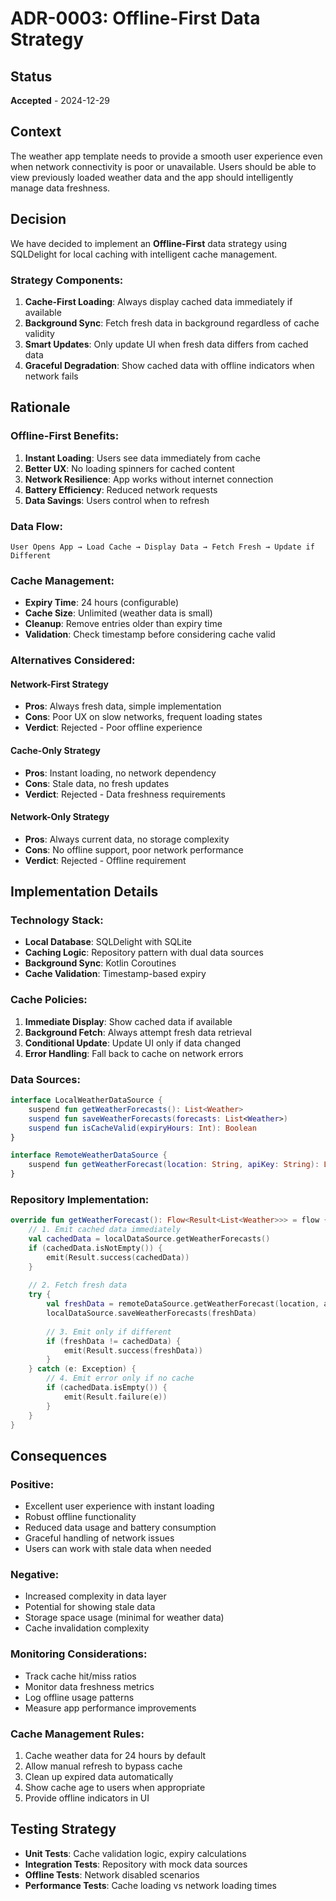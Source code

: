 # ADR-0003: Offline-First Data Strategy

## Status
**Accepted** - 2024-12-29

## Context
The weather app template needs to provide a smooth user experience even when network connectivity is poor or unavailable. Users should be able to view previously loaded weather data and the app should intelligently manage data freshness.

## Decision
We have decided to implement an **Offline-First** data strategy using SQLDelight for local caching with intelligent cache management.

### Strategy Components:
1. **Cache-First Loading**: Always display cached data immediately if available
2. **Background Sync**: Fetch fresh data in background regardless of cache validity
3. **Smart Updates**: Only update UI when fresh data differs from cached data
4. **Graceful Degradation**: Show cached data with offline indicators when network fails

## Rationale

### Offline-First Benefits:
1. **Instant Loading**: Users see data immediately from cache
2. **Better UX**: No loading spinners for cached content
3. **Network Resilience**: App works without internet connection
4. **Battery Efficiency**: Reduced network requests
5. **Data Savings**: Users control when to refresh

### Data Flow:
```
User Opens App → Load Cache → Display Data → Fetch Fresh → Update if Different
```

### Cache Management:
- **Expiry Time**: 24 hours (configurable)
- **Cache Size**: Unlimited (weather data is small)
- **Cleanup**: Remove entries older than expiry time
- **Validation**: Check timestamp before considering cache valid

### Alternatives Considered:

#### Network-First Strategy
- **Pros**: Always fresh data, simple implementation
- **Cons**: Poor UX on slow networks, frequent loading states
- **Verdict**: Rejected - Poor offline experience

#### Cache-Only Strategy
- **Pros**: Instant loading, no network dependency
- **Cons**: Stale data, no fresh updates
- **Verdict**: Rejected - Data freshness requirements

#### Network-Only Strategy  
- **Pros**: Always current data, no storage complexity
- **Cons**: No offline support, poor network performance
- **Verdict**: Rejected - Offline requirement

## Implementation Details

### Technology Stack:
- **Local Database**: SQLDelight with SQLite
- **Caching Logic**: Repository pattern with dual data sources
- **Background Sync**: Kotlin Coroutines
- **Cache Validation**: Timestamp-based expiry

### Cache Policies:
1. **Immediate Display**: Show cached data if available
2. **Background Fetch**: Always attempt fresh data retrieval
3. **Conditional Update**: Update UI only if data changed
4. **Error Handling**: Fall back to cache on network errors

### Data Sources:
```kotlin
interface LocalWeatherDataSource {
    suspend fun getWeatherForecasts(): List<Weather>
    suspend fun saveWeatherForecasts(forecasts: List<Weather>)
    suspend fun isCacheValid(expiryHours: Int): Boolean
}

interface RemoteWeatherDataSource {
    suspend fun getWeatherForecast(location: String, apiKey: String): List<Weather>
}
```

### Repository Implementation:
```kotlin
override fun getWeatherForecast(): Flow<Result<List<Weather>>> = flow {
    // 1. Emit cached data immediately
    val cachedData = localDataSource.getWeatherForecasts()
    if (cachedData.isNotEmpty()) {
        emit(Result.success(cachedData))
    }
    
    // 2. Fetch fresh data
    try {
        val freshData = remoteDataSource.getWeatherForecast(location, apiKey)
        localDataSource.saveWeatherForecasts(freshData)
        
        // 3. Emit only if different
        if (freshData != cachedData) {
            emit(Result.success(freshData))
        }
    } catch (e: Exception) {
        // 4. Emit error only if no cache
        if (cachedData.isEmpty()) {
            emit(Result.failure(e))
        }
    }
}
```

## Consequences

### Positive:
- Excellent user experience with instant loading
- Robust offline functionality
- Reduced data usage and battery consumption
- Graceful handling of network issues
- Users can work with stale data when needed

### Negative:
- Increased complexity in data layer
- Potential for showing stale data
- Storage space usage (minimal for weather data)
- Cache invalidation complexity

### Monitoring Considerations:
- Track cache hit/miss ratios
- Monitor data freshness metrics
- Log offline usage patterns
- Measure app performance improvements

### Cache Management Rules:
1. Cache weather data for 24 hours by default
2. Allow manual refresh to bypass cache
3. Clean up expired data automatically
4. Show cache age to users when appropriate
5. Provide offline indicators in UI

## Testing Strategy
- **Unit Tests**: Cache validation logic, expiry calculations
- **Integration Tests**: Repository with mock data sources
- **Offline Tests**: Network disabled scenarios
- **Performance Tests**: Cache loading vs network loading times